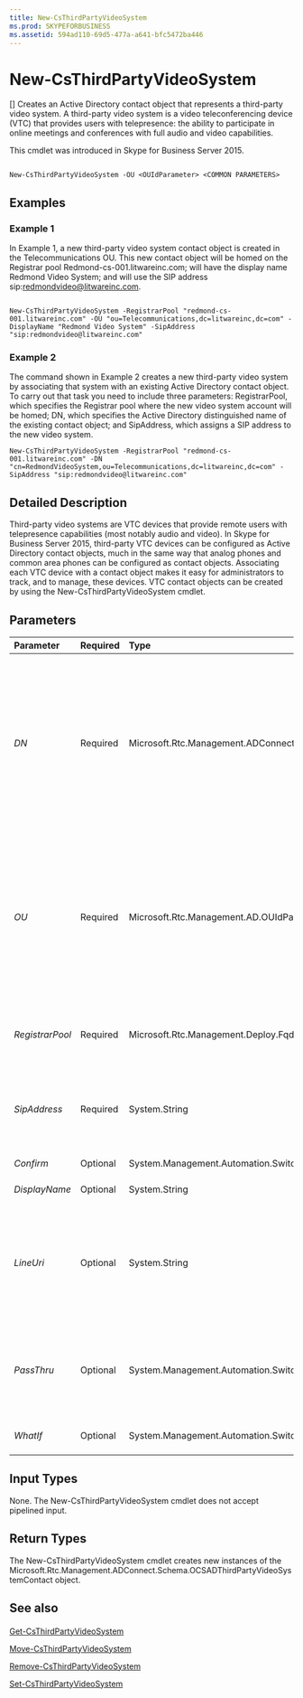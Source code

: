 ```yaml
---
title: New-CsThirdPartyVideoSystem
ms.prod: SKYPEFORBUSINESS
ms.assetid: 594ad110-69d5-477a-a641-bfc5472ba446
---
```



# New-CsThirdPartyVideoSystem
[]
Creates an Active Directory contact object that represents a third-party video system. A third-party video system is a video teleconferencing device (VTC) that provides users with telepresence: the ability to participate in online meetings and conferences with full audio and video capabilities.
  
    
    

This cmdlet was introduced in Skype for Business Server 2015.
```

New-CsThirdPartyVideoSystem -OU <OUIdParameter> <COMMON PARAMETERS>

```


## Examples
<a name="Examples"> </a>


### Example 1

In Example 1, a new third-party video system contact object is created in the Telecommunications OU. This new contact object will be homed on the Registrar pool Redmond-cs-001.litwareinc.com; will have the display name Redmond Video System; and will use the SIP address sip:redmondvideo@litwareinc.com.
  
    
    

```

New-CsThirdPartyVideoSystem -RegistrarPool "redmond-cs-001.litwareinc.com" -OU "ou=Telecommunications,dc=litwareinc,dc=com" -DisplayName "Redmond Video System" -SipAddress "sip:redmondvideo@litwareinc.com"
```


### Example 2

The command shown in Example 2 creates a new third-party video system by associating that system with an existing Active Directory contact object. To carry out that task you need to include three parameters: RegistrarPool, which specifies the Registrar pool where the new video system account will be homed; DN, which specifies the Active Directory distinguished name of the existing contact object; and SipAddress, which assigns a SIP address to the new video system.
  
    
    

```
New-CsThirdPartyVideoSystem -RegistrarPool "redmond-cs-001.litwareinc.com" -DN "cn=RedmondVideoSystem,ou=Telecommunications,dc=litwareinc,dc=com" -SipAddress "sip:redmondvideo@litwareinc.com" 
```


## Detailed Description
<a name="DetailedDescription"> </a>

Third-party video systems are VTC devices that provide remote users with telepresence capabilities (most notably audio and video). In Skype for Business Server 2015, third-party VTC devices can be configured as Active Directory contact objects, much in the same way that analog phones and common area phones can be configured as contact objects. Associating each VTC device with a contact object makes it easy for administrators to track, and to manage, these devices. VTC contact objects can be created by using the New-CsThirdPartyVideoSystem cmdlet.
  
    
    

## Parameters
<a name="DetailedDescription"> </a>



|**Parameter**|**Required**|**Type**|**Description**|
|:-----|:-----|:-----|:-----|
| _DN_ <br/> |Required  <br/> |Microsoft.Rtc.Management.ADConnect.Core.ADObjectId  <br/> |Enables you to associate an existing Active Directory contact object with a third-party video system. If you have a contact object you want to associate with video system, use the DN parameter followed by the distinguished name of that contact. For example:  <br/>  `-DN "cn=Building 14 Lobby,dc=litwareinc,dc=com"` <br/> Note that the command will fail if the specified contact does not exist. Note, too that you cannot use the OU and the DN parameters in the same command.  <br/> |
| _OU_ <br/> |Required  <br/> |Microsoft.Rtc.Management.AD.OUIdParameter  <br/> |Distinguished name of the Active Directory organizational unit (OU) where the contact object should be located. For example:  <br/>  `-OU "ou=Redmond,dc=litwareinc,dc=com"` <br/>  If you include the OU parameter, a new contact will be created in the specified OU, and the contact will automatically be assigned a GUID (globally unique identifier) as its common name. As a result, the contact object will have a name similar to this: {ce84964a-c4da-4622-ad34-c54ff3ed361f}. <br/> |
| _RegistrarPool_ <br/> |Required  <br/> |Microsoft.Rtc.Management.Deploy.Fqdn  <br/> |Fully qualified domain name (FQDN) of the Registrar pool where the contact object should be homed. For example:  <br/>  `-RegistrarPool "atl-cs-001.litwareinc.com"` <br/> |
| _SipAddress_ <br/> |Required  <br/> |System.String  <br/> |Unique identifier that allows the video system to communicate with SIP devices such as Skype for Business. The SIP address must be prefaced by the prefix "sip:". For example:  <br/> sip:contoso_video@litwareinc.com  <br/> |
| _Confirm_ <br/> |Optional  <br/> |System.Management.Automation.SwitchParameter  <br/> |Prompts you for confirmation before executing the command.  <br/> |
| _DisplayName_ <br/> |Optional  <br/> |System.String  <br/> |Configures the Active Directory display name of the video system.  <br/> |
| _LineUri_ <br/> |Optional  <br/> |System.String  <br/> |Phone number for the VTC device. The line URI should be specified by using the E.164 format, and be prefixed by the "TEL:" prefix. For example:  <br/>  `-LineURI "TEL:+14255551297"` <br/> Any extension number should be added to the end of the line URI; for example:  <br/>  `-LineURI "TEL:+14255551297;ext=51297"` <br/> |
| _PassThru_ <br/> |Optional  <br/> |System.Management.Automation.SwitchParameter  <br/> |Enables you to pass a contact object through the pipeline that represents the third-party video system being modified. By default, the New-CsThirdPartyVideoSystem cmdlet does not pass objects through the pipeline.  <br/> |
| _WhatIf_ <br/> |Optional  <br/> |System.Management.Automation.SwitchParameter  <br/> |Describes what would happen if you executed the command without actually executing the command.  <br/> |
   

## Input Types
<a name="InputTypes"> </a>

None. The New-CsThirdPartyVideoSystem cmdlet does not accept pipelined input.
  
    
    

## Return Types
<a name="ReturnTypes"> </a>

The New-CsThirdPartyVideoSystem cmdlet creates new instances of the Microsoft.Rtc.Management.ADConnect.Schema.OCSADThirdPartyVideoSystemContact object.
  
    
    

## See also
<a name="ReturnTypes"> </a>


#### 


  
    
    
 [Get-CsThirdPartyVideoSystem](get-csthirdpartyvideosystem.md)
  
    
    
 [Move-CsThirdPartyVideoSystem](move-csthirdpartyvideosystem.md)
  
    
    
 [Remove-CsThirdPartyVideoSystem](remove-csthirdpartyvideosystem.md)
  
    
    
 [Set-CsThirdPartyVideoSystem](set-csthirdpartyvideosystem.md)
